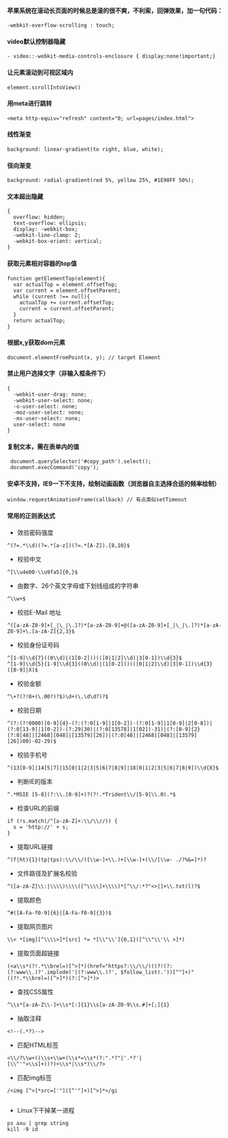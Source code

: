 ####  苹果系统在滚动长页面的时候总是滚的很不爽，不利索，回弹效果，加一句代码：
```
-webkit-overflow-scrolling : touch;
```
#### video默认控制器隐藏
```
- video::-webkit-media-controls-enclosure { display:none!important;} 
```
#### 让元素滚动到可视区域内
```
element.scrollIntoView()
```
#### 用meta进行跳转
```
<meta http-equiv="refresh" content="0; url=pages/index.html">
```
#### 线性渐变
```
background: linear-gradient(to right, blue, white); 
```

#### 径向渐变
```
background: radial-gradient(red 5%, yellow 25%, #1E90FF 50%);
```

#### 文本超出隐藏
```
{ 
  overflow: hidden;
  text-overflow: ellipsis;
  display: -webkit-box;
  -webkit-line-clamp: 2;
  -webkit-box-orient: vertical;
}
```
#### 获取元素相对容器的top值
```
function getElementTop(element){
  var actualTop = element.offsetTop;
  var current = element.offsetParent;
  while (current !== null){
    actualTop += current.offsetTop;
    current = current.offsetParent;
  }
  return actualTop;
}
```
#### 根据x,y获取dom元素
```
document.elementFromPoint(x, y); // target Element
```
#### 禁止用户选择文字（非输入框条件下）
```
{
  -webkit-user-drag: none; 
  -webkit-user-select: none; 
  -o-user-select: none; 
  -moz-user-select: none; 
  -ms-user-select: none; 
  user-select: none
}
```
#### 复制文本，需在表单内的值
```
 document.querySelector('#copy_path').select();
 document.execCommand('copy');
```
#### 安卓不支持，IE9一下不支持，绘制动画函数（浏览器自主选择合适的频率绘制）
```
window.requestAnimationFrame(callback) // 有点类似setTimeout
```

#### 常用的正则表达式
- 效验密码强度
```
^(?=.*\\d)(?=.*[a-z])(?=.*[A-Z]).{8,10}$
```
-  校验中文
```
^[\\u4e00-\\u9fa5]{0,}$
```

- 由数字、26个英文字母或下划线组成的字符串
```
^\\w+$
```

- 校验E-Mail 地址
```
^([a-zA-Z0-9]+[_|\_|\.]?)*[a-zA-Z0-9]+@([a-zA-Z0-9]+[_|\_|\.]?)*[a-zA-Z0-9]+\.[a-zA-Z]{2,3}$
```

- 校验身份证号码
```
^[1-9]\\d{7}((0\\d)|(1[0-2]))(([0|1|2]\\d)|3[0-1])\\d{3}$
^[1-9]\\d{5}[1-9]\\d{3}((0\\d)|(1[0-2]))(([0|1|2]\\d)|3[0-1])\\d{3}([0-9]|X)$
```

- 校验金额
```
^\+?(?!0+(\.00?)?$)\d+(\.\d\d?)?$
```

- 校验日期
```
^(?:(?!0000)[0-9]{4}-(?:(?:0[1-9]|1[0-2])-(?:0[1-9]|1[0-9]|2[0-8])|(?:0[13-9]|1[0-2])-(?:29|30)|(?:0[13578]|1[02])-31)|(?:[0-9]{2}(?:0[48]|[2468][048]|[13579][26])|(?:0[48]|[2468][048]|[13579][26])00)-02-29)$
```

- 校验手机号
```
^(13[0-9]|14[5|7]|15[0|1|2|3|5|6|7|8|9]|18[0|1|2|3|5|6|7|8|9])\\d{8}$
```

- 判断IE的版本
```
^.*MSIE [5-8](?:\\.[0-9]+)?(?!.*Trident\\/[5-9]\\.0).*$
```

- 检查URL的前缀
```
if (!s.match(/^[a-zA-Z]+:\\/\\//)) {
  s = 'http://' + s;
}
```

- 提取URL链接
```
^(f|ht){1}(tp|tps):\\/\\/([\\w-]+\\.)+[\\w-]+(\\/[\\w- ./?%&=]*)?
```

- 文件路径及扩展名校验
```
^([a-zA-Z]\\:|\\\\)\\\\([^\\\\]+\\\\)*[^\\/:*?"<>|]+\\.txt(l)?$
```

- 提取颜色
```
^#([A-Fa-f0-9]{6}|[A-Fa-f0-9]{3})$
```

- 提取网页图片
```
\\< *[img][^\\\\>]*[src] *= *[\\"\\']{0,1}([^\\"\\'\\ >]*)
```

- 提取页面超链接
```
(<a\\s*(?!.*\\brel=)[^>]*)(href="https?:\\/\\/)((?!(?:(?:www\\.)?'.implode('|(?:www\\.)?', $follow_list).'))[^"]+)"((?!.*\\brel=)[^>]*)(?:[^>]*)>
```

- 查找CSS属性
```
^\\s*[a-zA-Z\\-]+\\s*[:]{1}\\s[a-zA-Z0-9\\s.#]+[;]{1}
```

- 抽取注释
```
<!--(.*?)-->
```

- 匹配HTML标签
```
<\\/?\\w+((\\s+\\w+(\\s*=\\s*(?:".*?"|'.*?'|[\\^'">\\s]+))?)+\\s*|\\s*)\\/?>
```

- 匹配img标签
```
/<img [^>]*src=['"]([^'"]+)[^>]*>/gi
```
```img
```

- Linux下干掉某一进程
```
ps axu | grep string
kill -9 id
```

